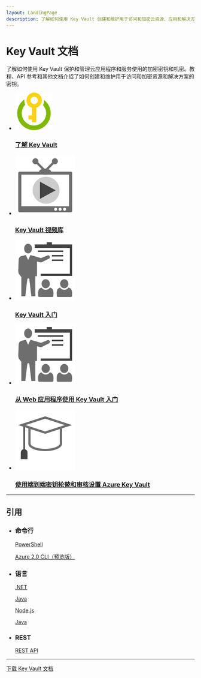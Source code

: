 ```yaml
---
layout: LandingPage
description: 了解如何使用 Key Vault 创建和维护用于访问和加密云资源、应用和解决方案的密钥。教程、API 参考和更多内容。
---
```

# Key Vault 文档

了解如何使用 Key Vault 保护和管理云应用程序和服务使用的加密密钥和机密。教程、API 参考和其他文档介绍了如何创建和维护用于访问和加密资源和解决方案的密钥。

<ul class="panelContent cardsFTitle">
    <li><a href="/opsacndocsdemo/key-vault/key-vault-whatis">
<div class="cardSize"><div class="cardPadding"><div class="card"><div class="cardImageOuter"><div class="cardImage"><img src="media/index/key-vault.svg" alt="" /></div></div><div class="cardText"><h3>了解 Key Vault</h3></div></div></div>
        </div></a>
</li>
    <li><a href="https://azure.microsoft.com/documentation/videos/index/?services=key-vault">
<div class="cardSize"><div class="cardPadding"><div class="card"><div class="cardImageOuter"><div class="cardImage"><img src="media/index/video-library.svg" alt="" /></div></div><div class="cardText"><h3>Key Vault 视频库</h3></div></div></div>
        </div></a>
</li>
    <li><a href="/opsacndocsdemo/key-vault/key-vault-get-started/">
<div class="cardSize"><div class="cardPadding"><div class="card"><div class="cardImageOuter"><div class="cardImage"><img src="media/index/get-started.svg" alt="" /></div></div><div class="cardText"><h3>Key Vault 入门</h3></div></div></div>
        </div></a>
</li>
    <li><a href="/opsacndocsdemo/key-vault/key-vault-use-from-web-application">
<div class="cardSize"><div class="cardPadding"><div class="card"><div class="cardImageOuter"><div class="cardImage"><img src="media/index/get-started.svg" alt="" /></div></div><div class="cardText"><h3>从 Web 应用程序使用 Key Vault 入门</h3></div></div></div>
        </div></a>
</li>
    <li><a href="/opsacndocsdemo/key-vault/key-vault-key-rotation-log-monitoring">
<div class="cardSize"><div class="cardPadding"><div class="card"><div class="cardImageOuter"><div class="cardImage"><img src="media/index/tutorial.svg" alt="" /></div></div><div class="cardText"><h3>使用端到端密钥轮替和审核设置 Azure Key Vault</h3></div></div></div>
        </div></a>
</li>
</ul>

---
 
<h2>引用</h2>
<ul class="panelContent cardsW">
    <li>
        <div class="cardSize"><div class="cardPadding"><div class="card"><div class="cardText"><h3>命令行</h3><p><a href="/powershell/resourcemanager/azurerm.keyvault/v2.3.0/azurerm.keyvault">PowerShell</a></p><p><a href="/cli/opsacndocsdemo/keyvault">Azure 2​.0 CLI（预览版）</a></p></div></div></div>
        </div>
    </li>
    <li>
        <div class="cardSize"><div class="cardPadding"><div class="card"><div class="cardText"><h3>语言</h3><p><a href="/dotnet/api/microsoft.azure.keyvault">.NET</a></p><p><a href="/java/api/com.microsoft.azure.keyvault">Java</a></p><p><a href="http://azure.github.io/azure-sdk-for-node/azure-arm-keyvault/latest">Node​.js</a></p><p><a href="/java/api/com.microsoft.azure.keyvault">Java</a></p></div></div></div>
        </div>
    </li>
    <li>
        <div class="cardSize"><div class="cardPadding"><div class="card"><div class="cardText"><h3>REST</h3><p><a href="/rest/api/keyvault">REST API</a></p></div></div></div>
        </div>
    </li>
</ul>

---

<div class="downloadHolder"><a href="https://opbuildstorageprod.blob.core.windows.net/output-pdf-files/zh-cn/Azure.azure-documents/live/key-vault.pdf">
<div class="img"></div>
        <div class="text">下载 Key Vault 文档</div>
    </a>

</div>

<!---HONumber=Mooncake_0220_2017-->
